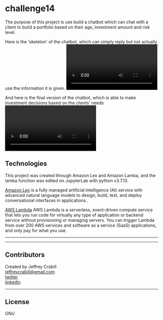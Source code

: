 # challenge14
The purpose of this project is use build a chatbot which can chat with a client to build a portfolio based on their age, investment amount and risk level.

Here is the 'skeleton' of the chatbot, which can simply reply but not actually use the information it is given.
![Chatbot](/Examples/Amazon%20Lex%20-%20Google%20Chrome%202023-02-06%2014-27-50.mp4)

And here is the final version of the chatbot, which is able to make investment decisions based on the clients' needs
![Investment Chatbot](/Examples/Amazon%20Lex%20-%20Google%20Chrome%202023-02-08%2018-55-26.mp4)



## Technologies
This project was created through Amazon Lex and Amazon Lamba, and the lamba function was edited on JupyterLab with python v3.7.13. 

[Amazon Lex](https://aws.amazon.com/lex/) is a fully managed artificial intelligence (AI) service with advanced natural language models to design, build, test, and deploy conversational interfaces in applications..

[AWS Lambda](https://aws.amazon.com/lambda/)  AWS Lambda is a serverless, event-driven compute service that lets you run code for virtually any type of application or backend service without provisioning or managing servers. You can trigger Lambda from over 200 AWS services and software as a service (SaaS) applications, and only pay for what you use.



---



---

## Contributors
Created by Jeffrey Crabill  
jeffreycrabill@gmail.com  
[twitter](twitter.com/jeffcrabill)  
[linkedIn](linkedin.com/jeffreycrabill)  

---

## License

GNU